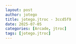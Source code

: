 ```yaml
---
layout: post
author: jotego
title: jotego.jtroc - 3ccd5f9
date: 2025-07-05
categories: [Arcade, jtroc]
tags: [jotego.jtroc]
---
```


